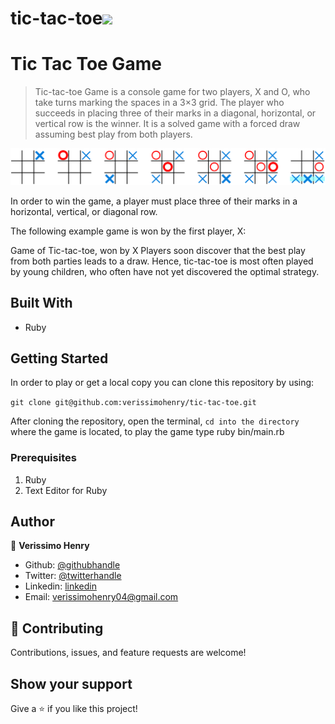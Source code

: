 # tic-tac-toe![](https://img.shields.io/badge/Microverse-blueviolet)

# Tic Tac Toe Game

> Tic-tac-toe Game is a console game for two players, X and O, who take turns marking the spaces in a 3×3 grid. The player who succeeds in placing three of their marks in a diagonal, horizontal, or vertical row is the winner. It is a solved game with a forced draw assuming best play from both players.

![screenshot](assets/1.png)

In order to win the game, a player must place three of their marks in a horizontal, vertical, or diagonal row.

The following example game is won by the first player, X:

Game of Tic-tac-toe, won by X
Players soon discover that the best play from both parties leads to a draw. Hence, tic-tac-toe is most often played by young children, who often have not yet discovered the optimal strategy.

## Built With

- Ruby

## Getting Started

In order to play or get a local copy you can clone this repository by using:

`git clone git@github.com:verissimohenry/tic-tac-toe.git`

After cloning the repository, open the terminal, `cd into the directory` where the game is located, to play the game type ruby bin/main.rb

### Prerequisites

1. Ruby
2. Text Editor for Ruby

## Author

👤 **Verissimo Henry**

- Github: [@githubhandle](https://github.com/verissimohenry)
- Twitter: [@twitterhandle](https://twitter.com/verissimohenry)
- Linkedin: [linkedin](https://www.linkedin.com/in/henry-verissimo-618906167/)
- Email:  verissimohenry04@gmail.com

## 🤝 Contributing

Contributions, issues, and feature requests are welcome!


## Show your support

Give a ⭐️ if you like this project!
